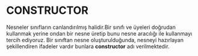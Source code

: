 # CONSTRUCTOR

Nesneler sınıfların canlandırılmış halidir.Bir sınıfı ve üyeleri doğrudan kullanmak yerine ondan bir nesne üretip bunu nesne aracılığı ile kullanmayı tercih ediyoruz. Bir sınıftan nesne oluşturulduğunda, nesneyi hazırlayan şekillendiren ifadeler vardır bunlara **constructor** adı verilmektedir.
